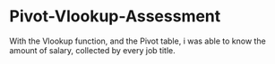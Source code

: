 # Pivot-Vlookup-Assessment
With the Vlookup function, and the Pivot table, i was able to know the amount of salary, collected by every job title.

